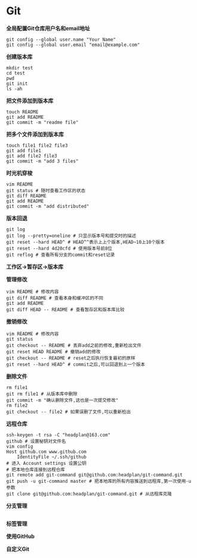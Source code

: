# Git

**全局配置Git仓库用户名和email地址**

```
git config --global user.name "Your Name"
git config --global user.email "email@example.com"
```

**创建版本库**

```
mkdir test
cd test
pwd
git init
ls -ah
```

**把文件添加到版本库**

```
touch README
git add README
git commit -m "readme file"
```

**把多个文件添加到版本库**

```
touch file1 file2 file3
git add file1
git add file2 file3
git commit -m "add 3 files"
```

**时光机穿梭**

```
vim README
git status # 随时查看工作区的状态
git diff README
git add README
git commit -m "add distributed"
```

**版本回退**

```
git log
git log --pretty=oneline # 只显示版本号和提交时的描述
git reset --hard HEAD^ # HEAD^^表示上上个版本,HEAD~10上10个版本
git reset --hard 4d20cfd # 使用版本号前8位
git reflog # 查看所有分支的commit和reset记录
```

**工作区-&gt;暂存区-&gt;版本库**

**管理修改**

```
vim README # 修改内容
git diff README # 查看本身和缓冲区的不同
git add README
git diff HEAD -- README # 查看暂存区和版本库比较
```

**撤销修改**

```
vim README # 修改内容
git status
git checkout -- README # 丢弃add之前的修改,重新检出文件
git reset HEAD README # 撤销add的修改
git checkout -- README # reset之后执行恢复最初的原样
git reset --hard HEAD^ # commit之后,可以回退到上一个版本
```

**删除文件**

```
rm file1
git rm file1 # 从版本库中删除
git commit -m "确认删除文件,这也是一次提交修改"
rm file2
git checkout -- file2 # 如果误删了文件,可以重新检出
```

**远程仓库**

```
ssh-keygen -t rsa -C "headplan@163.com"
github # 设置秘钥对文件名
vim config
Host github.com www.github.com
    IdentityFile ~/.ssh/github
# 进入 Account settings 设置公钥
# 把本地仓库连接到远程仓库
git remote add git-command git@github.com:headplan/git-command.git
git push -u git-command master # 把本地库的所有内容推送到远程库,第一次使用-u参数
git clone git@github.com:headplan/git-command.git # 从远程库克隆
```

**分支管理**

```

```

**标签管理**

**使用GitHub**

**自定义Git**

